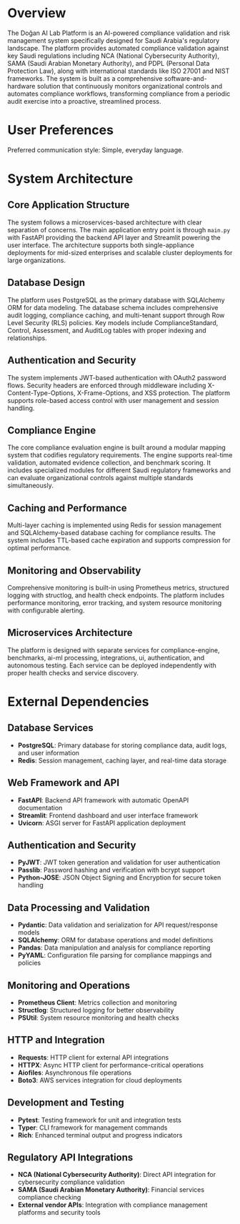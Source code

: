 # Overview

The Doğan AI Lab Platform is an AI-powered compliance validation and risk management system specifically designed for Saudi Arabia's regulatory landscape. The platform provides automated compliance validation against key Saudi regulations including NCA (National Cybersecurity Authority), SAMA (Saudi Arabian Monetary Authority), and PDPL (Personal Data Protection Law), along with international standards like ISO 27001 and NIST frameworks. The system is built as a comprehensive software-and-hardware solution that continuously monitors organizational controls and automates compliance workflows, transforming compliance from a periodic audit exercise into a proactive, streamlined process.

# User Preferences

Preferred communication style: Simple, everyday language.

# System Architecture

## Core Application Structure
The system follows a microservices-based architecture with clear separation of concerns. The main application entry point is through `main.py` with FastAPI providing the backend API layer and Streamlit powering the user interface. The architecture supports both single-appliance deployments for mid-sized enterprises and scalable cluster deployments for large organizations.

## Database Design
The platform uses PostgreSQL as the primary database with SQLAlchemy ORM for data modeling. The database schema includes comprehensive audit logging, compliance caching, and multi-tenant support through Row Level Security (RLS) policies. Key models include ComplianceStandard, Control, Assessment, and AuditLog tables with proper indexing and relationships.

## Authentication and Security
The system implements JWT-based authentication with OAuth2 password flows. Security headers are enforced through middleware including X-Content-Type-Options, X-Frame-Options, and XSS protection. The platform supports role-based access control with user management and session handling.

## Compliance Engine
The core compliance evaluation engine is built around a modular mapping system that codifies regulatory requirements. The engine supports real-time validation, automated evidence collection, and benchmark scoring. It includes specialized modules for different Saudi regulatory frameworks and can evaluate organizational controls against multiple standards simultaneously.

## Caching and Performance
Multi-layer caching is implemented using Redis for session management and SQLAlchemy-based database caching for compliance results. The system includes TTL-based cache expiration and supports compression for optimal performance.

## Monitoring and Observability
Comprehensive monitoring is built-in using Prometheus metrics, structured logging with structlog, and health check endpoints. The platform includes performance monitoring, error tracking, and system resource monitoring with configurable alerting.

## Microservices Architecture
The platform is designed with separate services for compliance-engine, benchmarks, ai-ml processing, integrations, ui, authentication, and autonomous testing. Each service can be deployed independently with proper health checks and service discovery.

# External Dependencies

## Database Services
- **PostgreSQL**: Primary database for storing compliance data, audit logs, and user information
- **Redis**: Session management, caching layer, and real-time data storage

## Web Framework and API
- **FastAPI**: Backend API framework with automatic OpenAPI documentation
- **Streamlit**: Frontend dashboard and user interface framework
- **Uvicorn**: ASGI server for FastAPI application deployment

## Authentication and Security
- **PyJWT**: JWT token generation and validation for user authentication
- **Passlib**: Password hashing and verification with bcrypt support
- **Python-JOSE**: JSON Object Signing and Encryption for secure token handling

## Data Processing and Validation
- **Pydantic**: Data validation and serialization for API request/response models
- **SQLAlchemy**: ORM for database operations and model definitions
- **Pandas**: Data manipulation and analysis for compliance reporting
- **PyYAML**: Configuration file parsing for compliance mappings and policies

## Monitoring and Operations
- **Prometheus Client**: Metrics collection and monitoring
- **Structlog**: Structured logging for better observability
- **PSUtil**: System resource monitoring and health checks

## HTTP and Integration
- **Requests**: HTTP client for external API integrations
- **HTTPX**: Async HTTP client for performance-critical operations
- **Aiofiles**: Asynchronous file operations
- **Boto3**: AWS services integration for cloud deployments

## Development and Testing
- **Pytest**: Testing framework for unit and integration tests
- **Typer**: CLI framework for management commands
- **Rich**: Enhanced terminal output and progress indicators

## Regulatory API Integrations
- **NCA (National Cybersecurity Authority)**: Direct API integration for cybersecurity compliance validation
- **SAMA (Saudi Arabian Monetary Authority)**: Financial services compliance checking
- **External vendor APIs**: Integration with compliance management platforms and security tools